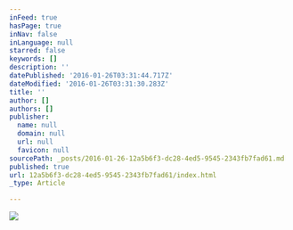 ```yaml
---
inFeed: true
hasPage: true
inNav: false
inLanguage: null
starred: false
keywords: []
description: ''
datePublished: '2016-01-26T03:31:44.717Z'
dateModified: '2016-01-26T03:31:30.283Z'
title: ''
author: []
authors: []
publisher:
  name: null
  domain: null
  url: null
  favicon: null
sourcePath: _posts/2016-01-26-12a5b6f3-dc28-4ed5-9545-2343fb7fad61.md
published: true
url: 12a5b6f3-dc28-4ed5-9545-2343fb7fad61/index.html
_type: Article

---
```

![](https://the-grid-user-content.s3-us-west-2.amazonaws.com/469f5a32-ab34-4891-ac28-825e6add5703.jpg)